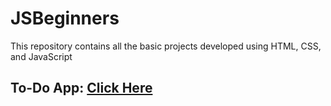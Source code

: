 # JSBeginners
This repository contains all the basic projects developed using HTML, CSS, and JavaScript

## To-Do App: [Click Here](#)
